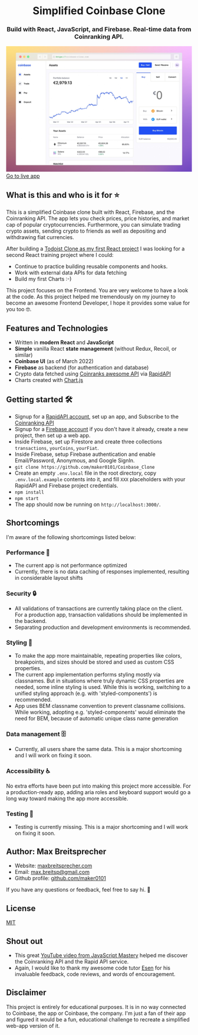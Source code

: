 <h1 align="center">Simplified Coinbase Clone</h1>
<h3 align="center">Build with React, JavaScript, and Firebase. Real-time data from Coinranking API.</h3>

![Coinbase Clone Screenshot](coinbase-clone-preview.jpg)
[Go to live app](https://coinbase-clone.com/)

## What is this and who is it for ⭐

This is a simplified Coinbase clone built with React, Firebase, and the Coinranking API. The app lets you check prices, price histories, and market cap of popular cryptocurrencies. Furthermore, you can simulate trading crypto assets, sending crypto to friends as well as depositing and withdrawing fiat currencies.

After building a [Todoist Clone as my first React project](https://github.com/maker0101/Todoist_Clone) I was looking for a second React training project where I could:

- Continue to practice building reusable components and hooks.
- Work with external data APIs for data fetching
- Build my first Charts :-)

This project focuses on the Frontend. You are very welcome to have a look at the code.
As this project helped me tremendously on my journey to become an awesome Frontend Developer, I hope it provides some value for you too 🤓.

## Features and Technologies

- Written in **modern React** and **JavaScript**
- **Simple** vanilla React **state management** (without Redux, Recoil, or similar)
- **Coinbase UI** (as of March 2022)
- **Firebase** as backend (for authentication and database)
- Crypto data fetched using [Coinranks awesome API](https://developers.coinranking.com/api) via [RapidAPI](https://rapidapi.com/)
- Charts created with [Chart.js](https://www.chartjs.org/)

## Getting started 🛠

- Signup for a [RapidAPI account](https://rapidapi.com/), set up an app, and Subscribe to the [Coinranking API](https://rapidapi.com/Coinranking/api/coinranking1/)
- Signup for a [Firebase account](https://firebase.google.com/) if you don't have it already, create a new project, then set up a web app.
- Inside Firebase, set up Firestore and create three collections `transactions`, `yourCoins`, `yourFiat`.
- Inside Firebase, setup Firebase authentication and enable Email/Password, Anonymous, and Google SignIn.
- `git clone https://github.com/maker0101/Coinbase_Clone`
- Create an empty `.env.local` file in the root directory, copy `.env.local.example` contents into it, and fill `XXX` placeholders with your RapidAPI and Firebase project credentials.
- `npm install`
- `npm start`
- The app should now be running on `http://localhost:3000/`.

## Shortcomings

I'm aware of the following shortcomings listed below:

### Performance 🚀

- The current app is not performance optimized
- Currently, there is no data caching of responses implemented, resulting in considerable layout shifts

### Security 🔒

- All validations of transactions are currently taking place on the client. For a production app, transaction validations should be implemented in the backend.
- Separating production and development environments is recommended.

### Styling 🎨

- To make the app more maintainable, repeating properties like colors, breakpoints, and sizes should be stored and used as custom CSS properties.
- The current app implementation performs styling mostly via classnames. But in situations where truly dynamic CSS properties are needed, some inline styling is used. While this is working, switching to a unified styling approach (e.g. with 'styled-components') is recommended.
- App uses BEM classname convention to prevent classname collisions. While working, adopting e.g. 'styled-components' would eliminate the need for BEM, because of automatic unique class name generation

### Data management 🗄

- Currently, all users share the same data. This is a major shortcoming and I will work on fixing it soon.

### Accessibility ♿

No extra efforts have been put into making this project more accessible. For a production-ready app, adding aria roles and keyboard support would go a long way toward making the app more accessible.

### Testing 🧪

- Testing is currently missing. This is a major shortcoming and I will work on fixing it soon.

## Author: Max Breitsprecher

- Website: [maxbreitsprecher.com](https://www.maxbreitsprecher.com/)
- Email: max.breitsp@gmail.com
- Github profile: [github.com/maker0101](https://github.com/maker0101)

If you have any questions or feedback, feel free to say hi. 👋

## License

[MIT](https://opensource.org/licenses/MIT)

## Shout out

- This great [YouTube video from JavaScript Mastery](https://youtu.be/9DDX3US3kss) helped me discover the Coinranking API and the Rapid API service.
- Again, I would like to thank my awesome code tutor [Esen](https://github.com/snqb) for his invaluable feedback, code reviews, and words of encouragement.

## Disclaimer

This project is entirely for educational purposes. It is in no way connected to Coinbase, the app or Coinbase, the company. I'm just a fan of their app and figured it would be a fun, educational challenge to recreate a simplified web-app version of it.
